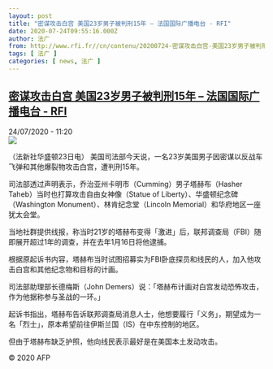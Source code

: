 ```yaml
---
layout: post
title: "密谋攻击白宫 美国23岁男子被判刑15年 – 法国国际广播电台 - RFI"
date: 2020-07-24T09:55:16.000Z
author: 法广
from: http://www.rfi.fr//cn/contenu/20200724-密谋攻击白宫-美国23岁男子被判刑15年
tags: [ 法广 ]
categories: [ news, 法广 ]
---
```

<!--1595584516000-->
[密谋攻击白宫 美国23岁男子被判刑15年 – 法国国际广播电台 - RFI](http://www.rfi.fr//cn/contenu/20200724-%E5%AF%86%E8%B0%8B%E6%94%BB%E5%87%BB%E7%99%BD%E5%AE%AB-%E7%BE%8E%E5%9B%BD23%E5%B2%81%E7%94%B7%E5%AD%90%E8%A2%AB%E5%88%A4%E5%88%9115%E5%B9%B4)
------

<div>
<div>24/07/2020 - 11:20</div><img src="https://s.rfi.fr/media/display/f5fa93b8-cd90-11ea-a230-005056a98db9/w:310/p:16x9/int0017b.200724172005.jpg"><div class="t-content__body u-clearfix"><div class="m-interstitial"></div><p>（法新社华盛顿23日电）    美国司法部今天说，一名23岁美国男子因密谋以反战车飞弹和其他爆裂物攻击白宫，遭判刑15年。</p><p>    司法部透过声明表示，乔治亚州卡明市（Cumming）男子塔赫布（Hasher Taheb）当时也打算攻击自由女神像（Statue of Liberty）、华盛顿纪念碑（Washington Monument）、林肯纪念堂（Lincoln Memorial）和华府地区一座犹太会堂。</p><p>    当地社群提供线报，称当时21岁的塔赫布变得「激进」后，联邦调查局（FBI）随即展开超过1年的调查，并在去年1月16日将他逮捕。</p><p>    根据原起诉书内容，塔赫布当时试图招募实为FBI卧底探员和线民的人，加入他攻击白宫和其他纪念物和目标的计画。</p><p>    司法部助理部长德梅斯（John Demers）说：「塔赫布计画对白宫发动恐怖攻击，作为他据称参与圣战的一环。」</p><p>    起诉书指出，塔赫布告诉联邦调查局消息人士，他想要履行「义务」，期望成为一名「烈士」，原本希望前往伊斯兰国（IS）在中东控制的地区。</p><p>    但由于塔赫布缺乏护照，他向线民表示最好是在美国本土发动攻击。</p><p class="t-copyright">© 2020 AFP</p>        </div>
</div>
